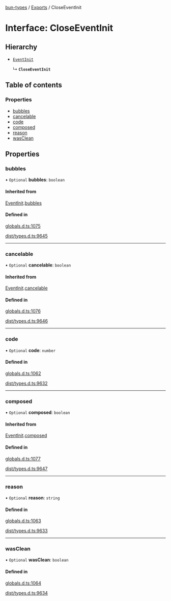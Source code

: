 [bun-types](../README.md) / [Exports](../modules.md) / CloseEventInit

# Interface: CloseEventInit

## Hierarchy

- [`EventInit`](EventInit.md)

  ↳ **`CloseEventInit`**

## Table of contents

### Properties

- [bubbles](CloseEventInit.md#bubbles)
- [cancelable](CloseEventInit.md#cancelable)
- [code](CloseEventInit.md#code)
- [composed](CloseEventInit.md#composed)
- [reason](CloseEventInit.md#reason)
- [wasClean](CloseEventInit.md#wasclean)

## Properties

### bubbles

• `Optional` **bubbles**: `boolean`

#### Inherited from

[EventInit](EventInit.md).[bubbles](EventInit.md#bubbles)

#### Defined in

[globals.d.ts:1075](https://github.com/valgaze/bun-types/blob/5e53f27/globals.d.ts#L1075)

[dist/types.d.ts:9645](https://github.com/valgaze/bun-types/blob/5e53f27/dist/types.d.ts#L9645)

___

### cancelable

• `Optional` **cancelable**: `boolean`

#### Inherited from

[EventInit](EventInit.md).[cancelable](EventInit.md#cancelable)

#### Defined in

[globals.d.ts:1076](https://github.com/valgaze/bun-types/blob/5e53f27/globals.d.ts#L1076)

[dist/types.d.ts:9646](https://github.com/valgaze/bun-types/blob/5e53f27/dist/types.d.ts#L9646)

___

### code

• `Optional` **code**: `number`

#### Defined in

[globals.d.ts:1062](https://github.com/valgaze/bun-types/blob/5e53f27/globals.d.ts#L1062)

[dist/types.d.ts:9632](https://github.com/valgaze/bun-types/blob/5e53f27/dist/types.d.ts#L9632)

___

### composed

• `Optional` **composed**: `boolean`

#### Inherited from

[EventInit](EventInit.md).[composed](EventInit.md#composed)

#### Defined in

[globals.d.ts:1077](https://github.com/valgaze/bun-types/blob/5e53f27/globals.d.ts#L1077)

[dist/types.d.ts:9647](https://github.com/valgaze/bun-types/blob/5e53f27/dist/types.d.ts#L9647)

___

### reason

• `Optional` **reason**: `string`

#### Defined in

[globals.d.ts:1063](https://github.com/valgaze/bun-types/blob/5e53f27/globals.d.ts#L1063)

[dist/types.d.ts:9633](https://github.com/valgaze/bun-types/blob/5e53f27/dist/types.d.ts#L9633)

___

### wasClean

• `Optional` **wasClean**: `boolean`

#### Defined in

[globals.d.ts:1064](https://github.com/valgaze/bun-types/blob/5e53f27/globals.d.ts#L1064)

[dist/types.d.ts:9634](https://github.com/valgaze/bun-types/blob/5e53f27/dist/types.d.ts#L9634)
